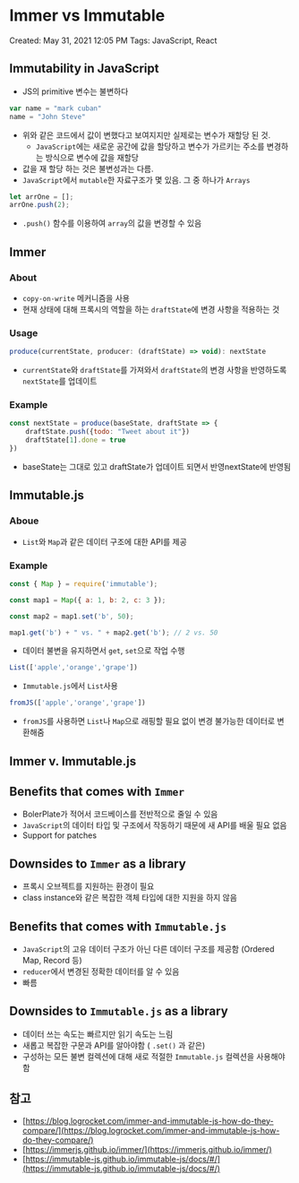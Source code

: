 # Immer vs Immutable

Created: May 31, 2021 12:05 PM
Tags: JavaScript, React

## Immutability in JavaScript

- JS의 primitive 변수는 불변하다

```jsx
var name = "mark cuban"
name = "John Steve"
```

- 위와 같은 코드에서 값이 변했다고 보여지지만 실제로는 변수가 재할당 된 것.
    - `JavaScript`에는 새로운 공간에 값을 할당하고 변수가 가르키는 주소를 변경하는 방식으로 변수에 값을 재할당
- 값을 재 할당 하는 것은 불변성과는 다름.
- `JavaScript`에서 `mutable`한 자료구조가 몇 있음. 그 중 하나가 `Arrays`

```jsx
let arrOne = [];
arrOne.push(2);
```

- `.push()` 함수를 이용하여 `array`의 값을 변경할 수 있음

## Immer

### About

- `copy-on-write` 메커니즘을 사용
- 현재 상태에 대해 프록시의 역할을 하는 `draftState`에 변경 사항을 적용하는 것

### Usage

```jsx
produce(currentState, producer: (draftState) => void): nextState
```

- `currentState`와 `draftState`를 가져와서 `draftState`의 변경 사항을 반영하도록 `nextState`를 업데이트

### Example

```jsx
const nextState = produce(baseState, draftState => {
    draftState.push({todo: "Tweet about it"})
    draftState[1].done = true
})
```

- baseState는 그대로 있고 draftState가 업데이트 되면서 반영nextState에 반영됨

## Immutable.js

### Aboue

- `List`와 `Map`과 같은 데이터 구조에 대한 API를 제공

### Example

```jsx
const { Map } = require('immutable');

const map1 = Map({ a: 1, b: 2, c: 3 });

const map2 = map1.set('b', 50);

map1.get('b') + " vs. " + map2.get('b'); // 2 vs. 50
```

- 데이터 불변을 유지하면서 `get`, `set`으로 작업 수행

```jsx
List(['apple','orange','grape'])
```

- `Immutable.js`에서 `List`사용

```jsx
fromJS(['apple','orange','grape'])
```

- `fromJS`를 사용하면 `List`나 `Map`으로 래핑할 필요 없이 변경 불가능한 데이터로 변환해줌

## Immer v. Immutable.js

## Benefits that comes with `Immer`

- BolerPlate가 적어서 코드베이스를 전반적으로 줄일 수 있음
- `JavaScript`의 데이터 타입 및 구조에서 작동하기 때문에 새 API를 배울 필요 없음
- Support for patches

## Downsides to `Immer` as a library

- 프록시 오브젝트를 지원하는 환경이 필요
- class instance와 같은 복잡한 객체 타입에 대한 지원을 하지 않음

## Benefits that comes with `Immutable.js`

- `JavaScript`의 고유 데이터 구조가 아닌 다른 데이터 구조를 제공함 (Ordered Map, Record 등)
- `reducer`에서 변경된 정확한 데이터를 알 수 있음
- 빠름

## Downsides to `Immutable.js` as a library

- 데이터 쓰는 속도는 빠르지만 읽기 속도는 느림
- 새롭고 복잡한 구문과 API를 알아야함 ( `.set()` 과 같은)
- 구성하는 모든 불변 컬렉션에 대해 새로 적절한 `Immutable.js` 컬렉션을 사용해야함

## 참고

- [https://blog.logrocket.com/immer-and-immutable-js-how-do-they-compare/](https://blog.logrocket.com/immer-and-immutable-js-how-do-they-compare/)
- [https://immerjs.github.io/immer/](https://immerjs.github.io/immer/)
- [https://immutable-js.github.io/immutable-js/docs/#/](https://immutable-js.github.io/immutable-js/docs/#/)